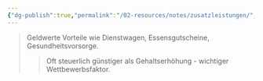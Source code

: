```yaml
---
{"dg-publish":true,"permalink":"/02-resources/notes/zusatzleistungen/","tags":["arbeitsrecht/entgelt"],"noteIcon":"","updated":"2025-08-28T17:46:01.000+02:00"}
---
```


>Geldwerte Vorteile wie Dienstwagen, Essensgutscheine, Gesundheitsvorsorge.
>>Oft steuerlich günstiger als Gehaltserhöhung - wichtiger Wettbewerbsfaktor.